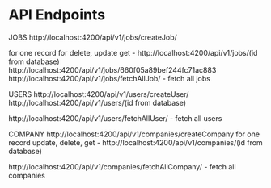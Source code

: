 # API Endpoints

JOBS
http://localhost:4200/api/v1/jobs/createJob/

for one record for delete, update get - http://localhost:4200/api/v1/jobs/(id from database)
http://localhost:4200/api/v1/jobs/660f05a89bef244fc71ac883
http://localhost:4200/api/v1/jobs/fetchAllJob/ - fetch all jobs

USERS
http://localhost:4200/api/v1/users/createUser/
http://localhost:4200/api/v1/users/(id from database)

http://localhost:4200/api/v1/users/fetchAllUser/ - fetch all users


COMPANY
http://localhost:4200/api/v1/companies/createCompany
for one record update, delete, get - http://localhost:4200/api/v1/companies/(id from database)

http://localhost:4200/api/v1/companies/fetchAllCompany/ - fetch all companies
